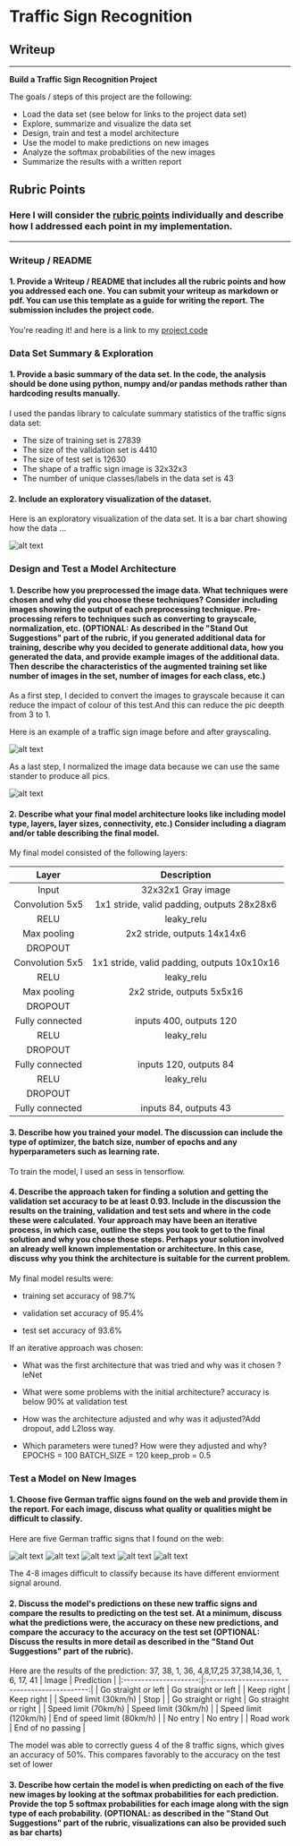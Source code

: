 # **Traffic Sign Recognition** 

## Writeup

---

**Build a Traffic Sign Recognition Project**

The goals / steps of this project are the following:
* Load the data set (see below for links to the project data set)
* Explore, summarize and visualize the data set
* Design, train and test a model architecture
* Use the model to make predictions on new images
* Analyze the softmax probabilities of the new images
* Summarize the results with a written report


[//]: # (Image References)

[image1]: ./examples/visualization.jpg "Visualization"
[image2]: ./examples/grayscale.jpg "Grayscaling"
[image3]: ./examples/random_noise.jpg "Random Noise"
[image4]: ./examples/placeholder.png "Traffic Sign 1"
[image5]: ./examples/placeholder.png "Traffic Sign 2"
[image6]: ./examples/placeholder.png "Traffic Sign 3"
[image7]: ./examples/placeholder.png "Traffic Sign 4"
[image8]: ./examples/placeholder.png "Traffic Sign 5"

## Rubric Points
### Here I will consider the [rubric points](https://review.udacity.com/#!/rubrics/481/view) individually and describe how I addressed each point in my implementation.  

---
### Writeup / README

#### 1. Provide a Writeup / README that includes all the rubric points and how you addressed each one. You can submit your writeup as markdown or pdf. You can use this template as a guide for writing the report. The submission includes the project code.

You're reading it! and here is a link to my [project code](https://github.com/udacity/CarND-Traffic-Sign-Classifier-Project/blob/master/Traffic_Sign_Classifier.ipynb)

### Data Set Summary & Exploration

#### 1. Provide a basic summary of the data set. In the code, the analysis should be done using python, numpy and/or pandas methods rather than hardcoding results manually.

I used the pandas library to calculate summary statistics of the traffic
signs data set:

* The size of training set is 27839
* The size of the validation set is 4410
* The size of test set is 12630
* The shape of a traffic sign image is 32x32x3
* The number of unique classes/labels in the data set is 43

#### 2. Include an exploratory visualization of the dataset.

Here is an exploratory visualization of the data set. It is a bar chart showing how the data ...

![alt text][image1]

### Design and Test a Model Architecture

#### 1. Describe how you preprocessed the image data. What techniques were chosen and why did you choose these techniques? Consider including images showing the output of each preprocessing technique. Pre-processing refers to techniques such as converting to grayscale, normalization, etc. (OPTIONAL: As described in the "Stand Out Suggestions" part of the rubric, if you generated additional data for training, describe why you decided to generate additional data, how you generated the data, and provide example images of the additional data. Then describe the characteristics of the augmented training set like number of images in the set, number of images for each class, etc.)

As a first step, I decided to convert the images to grayscale because it can reduce the impact of colour of this test.And this can reduce the pic deepth from 3 to 1.

Here is an example of a traffic sign image before and after grayscaling.

![alt text][image2]


As a last step, I normalized the image data because we can use the same stander to produce all pics.


![alt text][image3]



#### 2. Describe what your final model architecture looks like including model type, layers, layer sizes, connectivity, etc.) Consider including a diagram and/or table describing the final model.

My final model consisted of the following layers:

| Layer                |    Description                                | 
|:---------------------:|:---------------------------------------------:| 
| Input                | 32x32x1 Gray image                              | 
| Convolution 5x5         | 1x1 stride, valid padding, outputs 28x28x6     |
| RELU                    |     leaky_relu       |
| Max pooling              | 2x2 stride,  outputs 14x14x6                 |
| DROPOUT           |    |
| Convolution 5x5        |1x1 stride, valid padding, outputs 10x10x16      |
| RELU                    |   leaky_relu          |
| Max pooling              | 2x2 stride,  outputs 5x5x16                 |
| DROPOUT           |    |
| Fully connected        | inputs 400, outputs 120    |
| RELU                    |     leaky_relu       |
| DROPOUT           |    |
| Fully connected        |  inputs 120, outputs 84      |
| RELU                    |     leaky_relu       |
| DROPOUT           |    |
| Fully connected        |  inputs 84, outputs 43   |


#### 3. Describe how you trained your model. The discussion can include the type of optimizer, the batch size, number of epochs and any hyperparameters such as learning rate.

To train the model, I used an sess in tensorflow.

#### 4. Describe the approach taken for finding a solution and getting the validation set accuracy to be at least 0.93. Include in the discussion the results on the training, validation and test sets and where in the code these were calculated. Your approach may have been an iterative process, in which case, outline the steps you took to get to the final solution and why you chose those steps. Perhaps your solution involved an already well known implementation or architecture. In this case, discuss why you think the architecture is suitable for the current problem.

My final model results were:
* training set accuracy of 98.7%

* validation set accuracy of 95.4%
* test set accuracy of 93.6%

If an iterative approach was chosen:
* What was the first architecture that was tried and why was it chosen ?  leNet
* What were some problems with the initial architecture?  accuracy is below 90% at validation test
* How was the architecture adjusted and why was it adjusted?Add dropout, add L2loss way.

* Which parameters were tuned? How were they adjusted and why? EPOCHS = 100     BATCH_SIZE = 120    keep_prob = 0.5



### Test a Model on New Images

#### 1. Choose five German traffic signs found on the web and provide them in the report. For each image, discuss what quality or qualities might be difficult to classify.

Here are five German traffic signs that I found on the web:

![alt text][image4] ![alt text][image5] ![alt text][image6] 
![alt text][image7] ![alt text][image8]

The 4-8 images difficult to classify because its have different enviorment signal around.

#### 2. Discuss the model's predictions on these new traffic signs and compare the results to predicting on the test set. At a minimum, discuss what the predictions were, the accuracy on these new predictions, and compare the accuracy to the accuracy on the test set (OPTIONAL: Discuss the results in more detail as described in the "Stand Out Suggestions" part of the rubric).

Here are the results of the prediction:
37, 38, 1, 36, 4,8,17,25
37,38,14,36, 1, 6, 17, 41
| Image                    |    Prediction                                | 
|:---------------------:|:---------------------------------------------:| 
| Go straight or left              | Go straight or left                                       | 
| Keep right             | Keep right                                         |
| Speed limit (30km/h)                   | Stop                                          |
| Go straight or right          | Go straight or right                        |
| Speed limit (70km/h)      | Speed limit (30km/h)                       |
| Speed limit (120km/h)   | End of speed limit (80km/h)   |
| No entry                        | No entry                 |
| Road work                    | End of no passing   |


The model was able to correctly guess 4 of the 8 traffic signs, which gives an accuracy of 50%. This compares favorably to the accuracy on the test set of lower

#### 3. Describe how certain the model is when predicting on each of the five new images by looking at the softmax probabilities for each prediction. Provide the top 5 softmax probabilities for each image along with the sign type of each probability. (OPTIONAL: as described in the "Stand Out Suggestions" part of the rubric, visualizations can also be provided such as bar charts)





